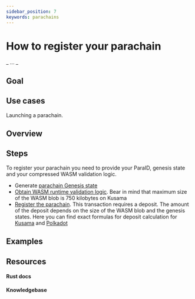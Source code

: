```yaml
---
sidebar_position: 7
keywords: parachains
---
```


# How to register your parachain
_ ... _

## Goal

## Use cases
Launching a parachain.

## Overview



## Steps

To register your parachain you need to provide your ParaID, genesis state and your compressed WASM validation logic.
 - Generate [parachain Genesis state](https://substrate.dev/cumulus-workshop/#/en/3-parachains/1-launch?id=generate-parachain-genesis-state)
- [Obtain WASM runtime validation logic](https://substrate.dev/cumulus-workshop/#/en/3-parachains/1-launch?id=obtain-wasm-runtime-validation-function). Bear in mind that maximum size of the WASM blob is 750 kilobytes on Kusama 
- [Register the parachain](https://substrate.dev/cumulus-workshop/#/en/3-parachains/2-register?id=parachain-registration). This transaction requires a deposit. The amount of the deposit depends on the size of the WASM blob and the genesis states. Here you can find exact formulas for deposit calculation for [Kusama](https://github.com/paritytech/polkadot/blob/04b2383ba6685bacc63a2eb4a1949aebadbc624b/runtime/kusama/src/constants.rs#L26) and [Polkadot](https://github.com/paritytech/polkadot/blob/04b2383ba6685bacc63a2eb4a1949aebadbc624b/runtime/polkadot/src/constants.rs#L27)


## Examples

## Resources
#### Rust docs
#### Knowledgebase 
